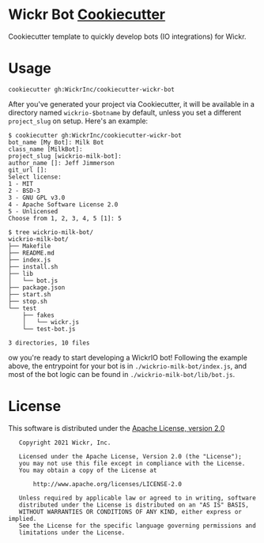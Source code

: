 # Wickr Bot [Cookiecutter](https://github.com/cookiecutter/cookiecutter)

Cookiecutter template to quickly develop bots (IO integrations) for Wickr.

# Usage

```
cookiecutter gh:WickrInc/cookiecutter-wickr-bot
```

After you've generated your project via Cookiecutter, it will be available in a directory named `wickrio-$botname` by default, unless you set a different `project_slug` on setup. Here's an example:

```
$ cookiecutter gh:WickrInc/cookiecutter-wickr-bot
bot_name [My Bot]: Milk Bot
class_name [MilkBot]:
project_slug [wickrio-milk-bot]:
author_name []: Jeff Jimmerson
git_url []:
Select license:
1 - MIT
2 - BSD-3
3 - GNU GPL v3.0
4 - Apache Software License 2.0
5 - Unlicensed
Choose from 1, 2, 3, 4, 5 [1]: 5

$ tree wickrio-milk-bot/
wickrio-milk-bot/
├── Makefile
├── README.md
├── index.js
├── install.sh
├── lib
│   └── bot.js
├── package.json
├── start.sh
├── stop.sh
└── test
    ├── fakes
    │   └── wickr.js
    └── test-bot.js

3 directories, 10 files
```

 ow you're ready to start developing a WickrIO bot! Following the example above, the entrypoint for your bot is in `./wickrio-milk-bot/index.js`, and most of the bot logic can be found in `./wickrio-milk-bot/lib/bot.js`.

# License

This software is distributed under the [Apache License, version 2.0](https://www.apache.org/licenses/LICENSE-2.0.html)

```
   Copyright 2021 Wickr, Inc.

   Licensed under the Apache License, Version 2.0 (the "License");
   you may not use this file except in compliance with the License.
   You may obtain a copy of the License at

       http://www.apache.org/licenses/LICENSE-2.0

   Unless required by applicable law or agreed to in writing, software
   distributed under the License is distributed on an "AS IS" BASIS,
   WITHOUT WARRANTIES OR CONDITIONS OF ANY KIND, either express or implied.
   See the License for the specific language governing permissions and
   limitations under the License.
```
